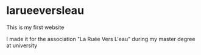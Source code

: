 # larueeversleau

This is my first website

I made it for the association "La Ruée Vers L'eau" during my master degree at university
